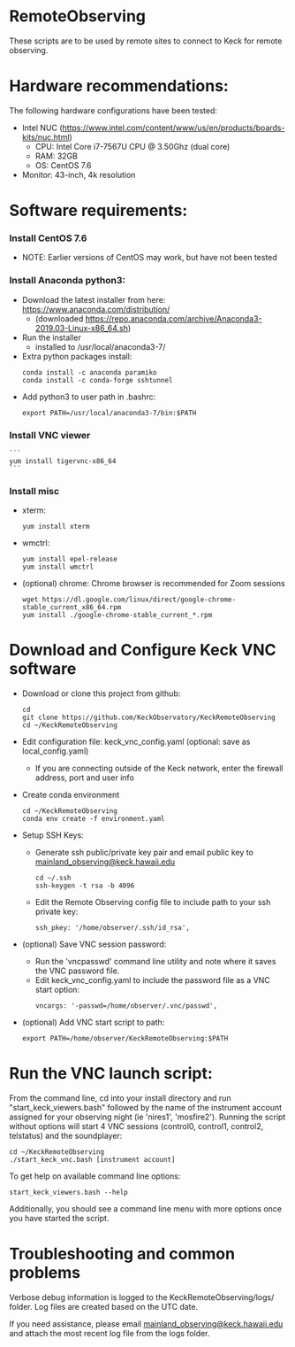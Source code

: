 # RemoteObserving

These scripts are to be used by remote sites to connect to Keck for remote observing.


# Hardware recommendations:

The following hardware configurations have been tested:

- Intel NUC (https://www.intel.com/content/www/us/en/products/boards-kits/nuc.html)
    - CPU: Intel Core i7-7567U CPU @ 3.50Ghz (dual core)
    - RAM: 32GB
    - OS: CentOS 7.6
- Monitor: 43-inch, 4k resolution


# Software requirements:

### Install CentOS 7.6
- NOTE: Earlier versions of CentOS may work, but have not been tested

### Install Anaconda python3:
- Download the latest installer from here: https://www.anaconda.com/distribution/
    - (downloaded https://repo.anaconda.com/archive/Anaconda3-2019.03-Linux-x86_64.sh)
- Run the installer
    - installed to /usr/local/anaconda3-7/
- Extra python packages install:
    ```
    conda install -c anaconda paramiko 
    conda install -c conda-forge sshtunnel
    ```
- Add python3 to user path in .bashrc:
    ```
    export PATH=/usr/local/anaconda3-7/bin:$PATH
    ```

### Install VNC viewer
    ```
    yum install tigervnc-x86_64
    ```

### Install misc 
- xterm: 
    ```
    yum install xterm
    ```
- wmctrl:
    ```
    yum install epel-release 
    yum install wmctrl
    ```
- (optional) chrome: 
    Chrome browser is recommended for Zoom sessions
    ```
    wget https://dl.google.com/linux/direct/google-chrome-stable_current_x86_64.rpm
    yum install ./google-chrome-stable_current_*.rpm
    ```

# Download and Configure Keck VNC software
- Download or clone this project from github: 
    ```
    cd
    git clone https://github.com/KeckObservatory/KeckRemoteObserving
    cd ~/KeckRemoteObserving
    ```
- Edit configuration file: keck_vnc_config.yaml (optional: save as local_config.yaml)
    - If you are connecting outside of the Keck network, enter the firewall address, port and user info
    
- Create conda environment
    ```
    cd ~/KeckRemoteObserving
    conda env create -f environment.yaml
    ```
    
- Setup SSH Keys:
    - Generate ssh public/private key pair and email public key to mainland_observing@keck.hawaii.edu
        ```
        cd ~/.ssh
        ssh-keygen -t rsa -b 4096
        ```
    - Edit the Remote Observing config file to include path to your ssh private key:
        ```
        ssh_pkey: '/home/observer/.ssh/id_rsa',
        ```
- (optional) Save VNC session password:
    - Run the 'vncpasswd' command line utility and note where it saves the VNC password file.
    - Edit keck_vnc_config.yaml to include the password file as a VNC start option:
        ```
        vncargs: '-passwd=/home/observer/.vnc/passwd',
        ```
- (optional) Add VNC start script to path:
    ```
    export PATH=/home/observer/KeckRemoteObserving:$PATH
    ```
        
        
# Run the VNC launch script:
From the command line, cd into your install directory and run "start_keck_viewers.bash" followed by the name of the instrument account assigned for your observing night (ie 'nires1', 'mosfire2').  Running the script without options will start 4 VNC sessions (control0, control1, control2, telstatus) and the soundplayer:
```
cd ~/KeckRemoteObserving
./start_keck_vnc.bash [instrument account]
```

To get help on available command line options:
```
start_keck_viewers.bash --help
```

Additionally, you should see a command line menu with more options once you have started the script.



# Troubleshooting and common problems

Verbose debug information is logged to the KeckRemoteObserving/logs/ folder.  Log files are created based on the UTC date.

If you need assistance, please email mainland_observing@keck.hawaii.edu and attach the most recent log file from the logs folder.

